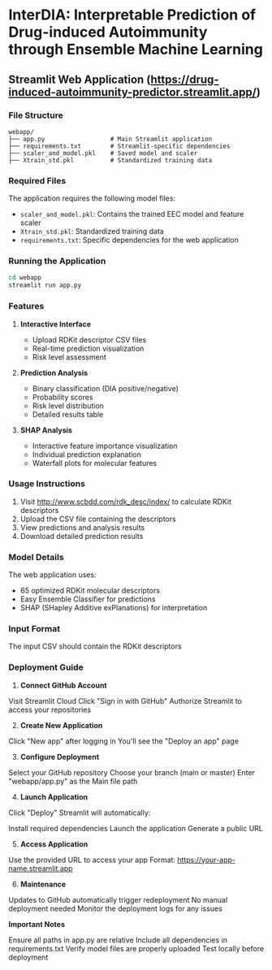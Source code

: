 
# InterDIA: Interpretable Prediction of Drug-induced Autoimmunity through Ensemble Machine Learning
## Streamlit Web Application (https://drug-induced-autoimmunity-predictor.streamlit.app/)

### File Structure
```
webapp/
├── app.py                  # Main Streamlit application
├── requirements.txt        # Streamlit-specific dependencies
├── scaler_and_model.pkl    # Saved model and scaler
├── Xtrain_std.pkl          # Standardized training data

```

### Required Files
The application requires the following model files:
- `scaler_and_model.pkl`: Contains the trained EEC model and feature scaler
- `Xtrain_std.pkl`: Standardized training data
- `requirements.txt`: Specific dependencies for the web application

### Running the Application
```bash
cd webapp
streamlit run app.py
```

### Features
1. **Interactive Interface**
   - Upload RDKit descriptor CSV files
   - Real-time prediction visualization
   - Risk level assessment

2. **Prediction Analysis**
   - Binary classification (DIA positive/negative)
   - Probability scores
   - Risk level distribution
   - Detailed results table

3. **SHAP Analysis**
   - Interactive feature importance visualization
   - Individual prediction explanation
   - Waterfall plots for molecular features

### Usage Instructions
1. Visit http://www.scbdd.com/rdk_desc/index/ to calculate RDKit descriptors
2. Upload the CSV file containing the descriptors
3. View predictions and analysis results
4. Download detailed prediction results

### Model Details
The web application uses:
- 65 optimized RDKit molecular descriptors
- Easy Ensemble Classifier for predictions
- SHAP (SHapley Additive exPlanations) for interpretation

### Input Format
The input CSV should contain the RDKit descriptors

### Deployment Guide
1. **Connect GitHub Account**

Visit Streamlit Cloud
Click "Sign in with GitHub"
Authorize Streamlit to access your repositories

2. **Create New Application**

Click "New app" after logging in
You'll see the "Deploy an app" page

3. **Configure Deployment**

Select your GitHub repository
Choose your branch (main or master)
Enter "webapp/app.py" as the Main file path

4. **Launch Application**

Click "Deploy"
Streamlit will automatically:

Install required dependencies
Launch the application
Generate a public URL

5. **Access Application**

Use the provided URL to access your app
Format: https://your-app-name.streamlit.app

6. **Maintenance**

Updates to GitHub automatically trigger redeployment
No manual deployment needed
Monitor the deployment logs for any issues

**Important Notes**

Ensure all paths in app.py are relative
Include all dependencies in requirements.txt
Verify model files are properly uploaded
Test locally before deployment

